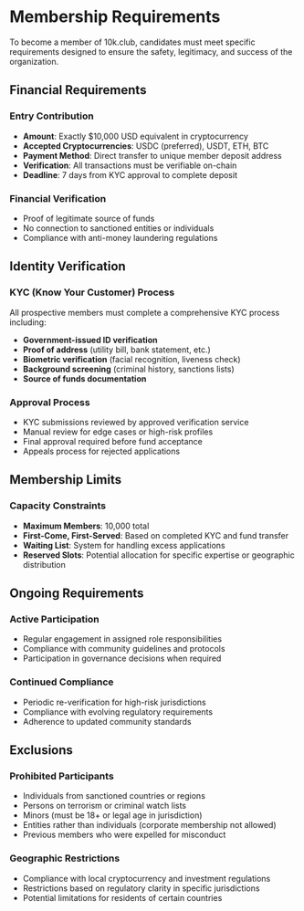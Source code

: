 # Membership Requirements

To become a member of 10k.club, candidates must meet specific requirements designed to ensure the safety, legitimacy, and success of the organization.

## Financial Requirements

### Entry Contribution
- **Amount**: Exactly $10,000 USD equivalent in cryptocurrency
- **Accepted Cryptocurrencies**: USDC (preferred), USDT, ETH, BTC
- **Payment Method**: Direct transfer to unique member deposit address
- **Verification**: All transactions must be verifiable on-chain
- **Deadline**: 7 days from KYC approval to complete deposit

### Financial Verification
- Proof of legitimate source of funds
- No connection to sanctioned entities or individuals
- Compliance with anti-money laundering regulations

## Identity Verification

### KYC (Know Your Customer) Process
All prospective members must complete a comprehensive KYC process including:

- **Government-issued ID verification**
- **Proof of address** (utility bill, bank statement, etc.)
- **Biometric verification** (facial recognition, liveness check)
- **Background screening** (criminal history, sanctions lists)
- **Source of funds documentation**

### Approval Process
- KYC submissions reviewed by approved verification service
- Manual review for edge cases or high-risk profiles
- Final approval required before fund acceptance
- Appeals process for rejected applications

## Membership Limits

### Capacity Constraints
- **Maximum Members**: 10,000 total
- **First-Come, First-Served**: Based on completed KYC and fund transfer
- **Waiting List**: System for handling excess applications
- **Reserved Slots**: Potential allocation for specific expertise or geographic distribution

## Ongoing Requirements

### Active Participation
- Regular engagement in assigned role responsibilities
- Compliance with community guidelines and protocols
- Participation in governance decisions when required

### Continued Compliance
- Periodic re-verification for high-risk jurisdictions
- Compliance with evolving regulatory requirements
- Adherence to updated community standards

## Exclusions

### Prohibited Participants
- Individuals from sanctioned countries or regions
- Persons on terrorism or criminal watch lists
- Minors (must be 18+ or legal age in jurisdiction)
- Entities rather than individuals (corporate membership not allowed)
- Previous members who were expelled for misconduct

### Geographic Restrictions
- Compliance with local cryptocurrency and investment regulations
- Restrictions based on regulatory clarity in specific jurisdictions
- Potential limitations for residents of certain countries
